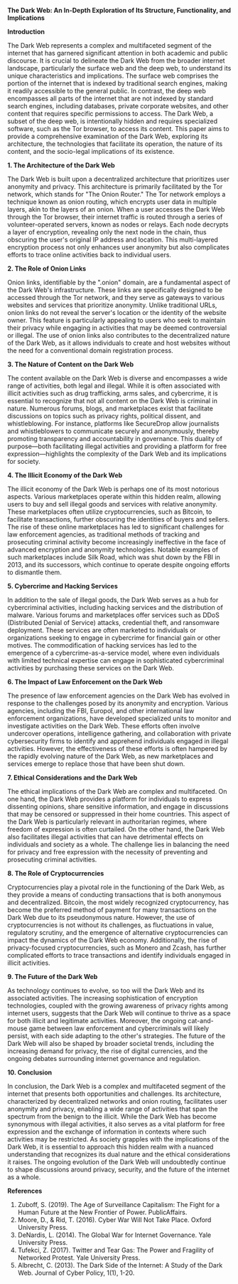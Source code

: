 **The Dark Web: An In-Depth Exploration of Its Structure, Functionality, and Implications**

**Introduction**

The Dark Web represents a complex and multifaceted segment of the internet that has garnered significant attention in both academic and public discourse. It is crucial to delineate the Dark Web from the broader internet landscape, particularly the surface web and the deep web, to understand its unique characteristics and implications. The surface web comprises the portion of the internet that is indexed by traditional search engines, making it readily accessible to the general public. In contrast, the deep web encompasses all parts of the internet that are not indexed by standard search engines, including databases, private corporate websites, and other content that requires specific permissions to access. The Dark Web, a subset of the deep web, is intentionally hidden and requires specialized software, such as the Tor browser, to access its content. This paper aims to provide a comprehensive examination of the Dark Web, exploring its architecture, the technologies that facilitate its operation, the nature of its content, and the socio-legal implications of its existence.

**1. The Architecture of the Dark Web**

The Dark Web is built upon a decentralized architecture that prioritizes user anonymity and privacy. This architecture is primarily facilitated by the Tor network, which stands for "The Onion Router." The Tor network employs a technique known as onion routing, which encrypts user data in multiple layers, akin to the layers of an onion. When a user accesses the Dark Web through the Tor browser, their internet traffic is routed through a series of volunteer-operated servers, known as nodes or relays. Each node decrypts a layer of encryption, revealing only the next node in the chain, thus obscuring the user's original IP address and location. This multi-layered encryption process not only enhances user anonymity but also complicates efforts to trace online activities back to individual users.

**2. The Role of Onion Links**

Onion links, identifiable by the ".onion" domain, are a fundamental aspect of the Dark Web's infrastructure. These links are specifically designed to be accessed through the Tor network, and they serve as gateways to various websites and services that prioritize anonymity. Unlike traditional URLs, onion links do not reveal the server's location or the identity of the website owner. This feature is particularly appealing to users who seek to maintain their privacy while engaging in activities that may be deemed controversial or illegal. The use of onion links also contributes to the decentralized nature of the Dark Web, as it allows individuals to create and host websites without the need for a conventional domain registration process.

**3. The Nature of Content on the Dark Web**

The content available on the Dark Web is diverse and encompasses a wide range of activities, both legal and illegal. While it is often associated with illicit activities such as drug trafficking, arms sales, and cybercrime, it is essential to recognize that not all content on the Dark Web is criminal in nature. Numerous forums, blogs, and marketplaces exist that facilitate discussions on topics such as privacy rights, political dissent, and whistleblowing. For instance, platforms like SecureDrop allow journalists and whistleblowers to communicate securely and anonymously, thereby promoting transparency and accountability in governance. This duality of purpose—both facilitating illegal activities and providing a platform for free expression—highlights the complexity of the Dark Web and its implications for society.

**4. The Illicit Economy of the Dark Web**

The illicit economy of the Dark Web is perhaps one of its most notorious aspects. Various marketplaces operate within this hidden realm, allowing users to buy and sell illegal goods and services with relative anonymity. These marketplaces often utilize cryptocurrencies, such as Bitcoin, to facilitate transactions, further obscuring the identities of buyers and sellers. The rise of these online marketplaces has led to significant challenges for law enforcement agencies, as traditional methods of tracking and prosecuting criminal activity become increasingly ineffective in the face of advanced encryption and anonymity technologies. Notable examples of such marketplaces include Silk Road, which was shut down by the FBI in 2013, and its successors, which continue to operate despite ongoing efforts to dismantle them.

**5. Cybercrime and Hacking Services**

In addition to the sale of illegal goods, the Dark Web serves as a hub for cybercriminal activities, including hacking services and the distribution of malware. Various forums and marketplaces offer services such as DDoS (Distributed Denial of Service) attacks, credential theft, and ransomware deployment. These services are often marketed to individuals or organizations seeking to engage in cybercrime for financial gain or other motives. The commodification of hacking services has led to the emergence of a cybercrime-as-a-service model, where even individuals with limited technical expertise can engage in sophisticated cybercriminal activities by purchasing these services on the Dark Web.

**6. The Impact of Law Enforcement on the Dark Web**

The presence of law enforcement agencies on the Dark Web has evolved in response to the challenges posed by its anonymity and encryption. Various agencies, including the FBI, Europol, and other international law enforcement organizations, have developed specialized units to monitor and investigate activities on the Dark Web. These efforts often involve undercover operations, intelligence gathering, and collaboration with private cybersecurity firms to identify and apprehend individuals engaged in illegal activities. However, the effectiveness of these efforts is often hampered by the rapidly evolving nature of the Dark Web, as new marketplaces and services emerge to replace those that have been shut down.

**7. Ethical Considerations and the Dark Web**

The ethical implications of the Dark Web are complex and multifaceted. On one hand, the Dark Web provides a platform for individuals to express dissenting opinions, share sensitive information, and engage in discussions that may be censored or suppressed in their home countries. This aspect of the Dark Web is particularly relevant in authoritarian regimes, where freedom of expression is often curtailed. On the other hand, the Dark Web also facilitates illegal activities that can have detrimental effects on individuals and society as a whole. The challenge lies in balancing the need for privacy and free expression with the necessity of preventing and prosecuting criminal activities.

**8. The Role of Cryptocurrencies**

Cryptocurrencies play a pivotal role in the functioning of the Dark Web, as they provide a means of conducting transactions that is both anonymous and decentralized. Bitcoin, the most widely recognized cryptocurrency, has become the preferred method of payment for many transactions on the Dark Web due to its pseudonymous nature. However, the use of cryptocurrencies is not without its challenges, as fluctuations in value, regulatory scrutiny, and the emergence of alternative cryptocurrencies can impact the dynamics of the Dark Web economy. Additionally, the rise of privacy-focused cryptocurrencies, such as Monero and Zcash, has further complicated efforts to trace transactions and identify individuals engaged in illicit activities.

**9. The Future of the Dark Web**

As technology continues to evolve, so too will the Dark Web and its associated activities. The increasing sophistication of encryption technologies, coupled with the growing awareness of privacy rights among internet users, suggests that the Dark Web will continue to thrive as a space for both illicit and legitimate activities. Moreover, the ongoing cat-and-mouse game between law enforcement and cybercriminals will likely persist, with each side adapting to the other's strategies. The future of the Dark Web will also be shaped by broader societal trends, including the increasing demand for privacy, the rise of digital currencies, and the ongoing debates surrounding internet governance and regulation.

**10. Conclusion**

In conclusion, the Dark Web is a complex and multifaceted segment of the internet that presents both opportunities and challenges. Its architecture, characterized by decentralized networks and onion routing, facilitates user anonymity and privacy, enabling a wide range of activities that span the spectrum from the benign to the illicit. While the Dark Web has become synonymous with illegal activities, it also serves as a vital platform for free expression and the exchange of information in contexts where such activities may be restricted. As society grapples with the implications of the Dark Web, it is essential to approach this hidden realm with a nuanced understanding that recognizes its dual nature and the ethical considerations it raises. The ongoing evolution of the Dark Web will undoubtedly continue to shape discussions around privacy, security, and the future of the internet as a whole. 

**References**

1. Zuboff, S. (2019). The Age of Surveillance Capitalism: The Fight for a Human Future at the New Frontier of Power. PublicAffairs.
2. Moore, D., & Rid, T. (2016). Cyber War Will Not Take Place. Oxford University Press.
3. DeNardis, L. (2014). The Global War for Internet Governance. Yale University Press.
4. Tufekci, Z. (2017). Twitter and Tear Gas: The Power and Fragility of Networked Protest. Yale University Press.
5. Albrecht, C. (2013). The Dark Side of the Internet: A Study of the Dark Web. Journal of Cyber Policy, 1(1), 1-20.
